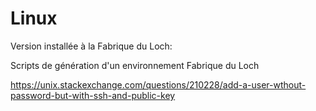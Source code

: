 # Linux

Version installée à la Fabrique du Loch:

Scripts de génération d'un environnement Fabrique du Loch


https://unix.stackexchange.com/questions/210228/add-a-user-wthout-password-but-with-ssh-and-public-key
